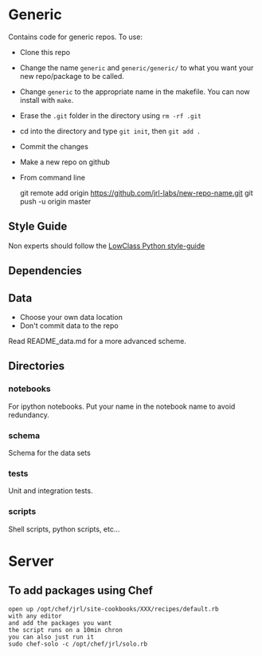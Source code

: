 Generic
=======
Contains code for generic repos.  To use:

* Clone this repo
* Change the name `generic` and `generic/generic/` to what you want your new repo/package to be called.  
* Change `generic` to the appropriate name in the makefile.  You can now install with `make`.
* Erase the `.git` folder in the directory using `rm -rf .git`
* cd into the directory and type `git init`, then `git add .`
* Commit the changes
* Make a new repo on github
* From command line
    
    git remote add origin https://github.com/jrl-labs/new-repo-name.git
    git push -u origin master

Style Guide
-----------

Non experts should follow the [LowClass Python style-guide](http://columbia-applied-data-science.github.io/pages/lowclass-python-style-guide.html)

Dependencies
------------

Data
----
* Choose your own data location
* Don't commit data to the repo

Read README_data.md for a more advanced scheme.

Directories
-----------

### notebooks
For ipython notebooks.  Put your name in the notebook name to avoid redundancy.

### schema
Schema for the data sets

### tests
Unit and integration tests.

### scripts
Shell scripts, python scripts, etc...


Server
======

To add packages using Chef
--------------------------

    open up /opt/chef/jrl/site-cookbooks/XXX/recipes/default.rb
    with any editor
    and add the packages you want
    the script runs on a 10min chron
    you can also just run it
    sudo chef-solo -c /opt/chef/jrl/solo.rb

